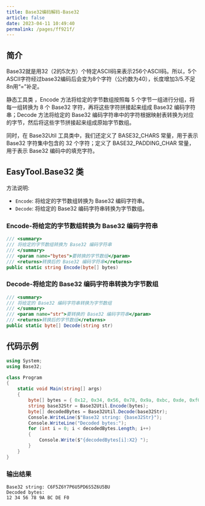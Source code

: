 ```yaml
---
title: Base32编码解码-Base32
article: false
date: 2023-04-11 10:49:40
permalink: /pages/ff921f/
---
```


## 简介

Base32就是用32（2的5次方）个特定ASCII码来表示256个ASCII码。所以，5个ASCII字符经过base32编码后会变为8个字符（公约数为40），长度增加3/5.不足8n用“=”补足。

静态工具类 <Badge text="Base32"/>，Encode 方法将给定的字节数组按照每 5 个字节一组进行分组，将每一组转换为 8 个 Base32 字符，再将这些字符拼接起来组成 Base32 编码字符串；Decode 方法将给定的 Base32 编码字符串中的字符根据映射表转换为对应的字节，然后将这些字节拼接起来组成原始字节数组。

同时，在 Base32Util 工具类中，我们还定义了 BASE32_CHARS 常量，用于表示 Base32 字符集中包含的 32 个字符；定义了 BASE32_PADDING_CHAR 常量，用于表示 Base32 编码中的填充字符。

## EasyTool.Base32 类

方法说明:

- `Encode`: 将给定的字节数组转换为 Base32 编码字符串。
- `Decode`: 将给定的 Base32 编码字符串转换为字节数组。

### Encode-将给定的字节数组转换为 Base32 编码字符串

```csharp
/// <summary>
/// 将给定的字节数组转换为 Base32 编码字符串
/// </summary>
/// <param name="bytes">要转换的字节数组</param>
/// <returns>转换后的 Base32 编码字符串</returns>
public static string Encode(byte[] bytes)
```

### Decode-将给定的 Base32 编码字符串转换为字节数组

```csharp
/// <summary>
/// 将给定的 Base32 编码字符串转换为字节数组
/// </summary>
/// <param name="str">要转换的 Base32 编码字符串</param>
/// <returns>转换后的字节数组</returns>
public static byte[] Decode(string str)
```

## 代码示例

```csharp
using System;
using Base32;

class Program
{
    static void Main(string[] args)
    {
        byte[] bytes = { 0x12, 0x34, 0x56, 0x78, 0x9a, 0xbc, 0xde, 0xf0 };
        string base32Str = Base32Util.Encode(bytes);
        byte[] decodedBytes = Base32Util.Decode(base32Str);
        Console.WriteLine($"Base32 string: {base32Str}");
        Console.WriteLine("Decoded bytes:");
        for (int i = 0; i < decodedBytes.Length; i++)
        {
            Console.Write($"{decodedBytes[i]:X2} ");
        }
    }
}
```

### 输出结果

```
Base32 string: C6F5Z6Y7P6U5PD6S5Z6U5BU
Decoded bytes:
12 34 56 78 9A BC DE F0
```